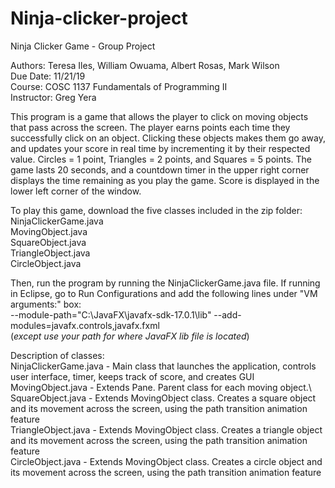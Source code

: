 # Ninja-clicker-project
Ninja Clicker Game - Group Project

Authors:  Teresa Iles, William Owuama, Albert Rosas, Mark Wilson\
Due Date:  11/21/19\
Course:  COSC 1137 Fundamentals of Programming II\
Instructor:  Greg Yera

This program is a game that allows the player to click on moving objects that pass across the screen.  The player earns points each time
they successfully click on an object.  Clicking these objects makes them go away, and updates your score in real time by incrementing it by
their respected value.  Circles = 1 point, Triangles = 2 points, and Squares = 5 points.  The game lasts 20 seconds, and a countdown timer
in the upper right corner displays the time remaining as you play the game.  Score is displayed in the lower left corner of the window.

To play this game, download the five classes included in the zip folder:\
NinjaClickerGame.java\
MovingObject.java\
SquareObject.java\
TriangleObject.java\
CircleObject.java

Then, run the program by running the NinjaClickerGame.java file.
If running in Eclipse, go to Run Configurations and add the following lines under "VM arguments:" box:\
--module-path="C:\JavaFX\javafx-sdk-17.0.1\lib" --add-modules=javafx.controls,javafx.fxml\
(*except use your path for where JavaFX lib file is located*)


Description of classes:\
NinjaClickerGame.java - Main class that launches the application, controls user interface, timer, keeps track of score, and creates GUI\
MovingObject.java - Extends Pane.  Parent class for each moving object.\ 
SquareObject.java - Extends MovingObject class.  Creates a square object and its movement across the screen, using the path transition animation feature\
TriangleObject.java - Extends MovingObject class.  Creates a triangle object and its movement across the screen, using the path transition animation feature\
CircleObject.java - Extends MovingObject class.  Creates a circle object and its movement across the screen, using the path transition animation feature

